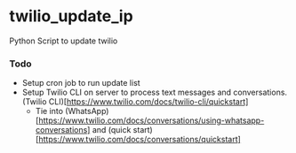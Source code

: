 # twilio_update_ip
Python Script to update twilio

### Todo
* Setup cron job to run update list
* Setup Twilio CLI on server to process text messages and conversations. (Twilio CLI)[https://www.twilio.com/docs/twilio-cli/quickstart]
  * Tie into (WhatsApp)[https://www.twilio.com/docs/conversations/using-whatsapp-conversations] and (quick start)[https://www.twilio.com/docs/conversations/quickstart]
